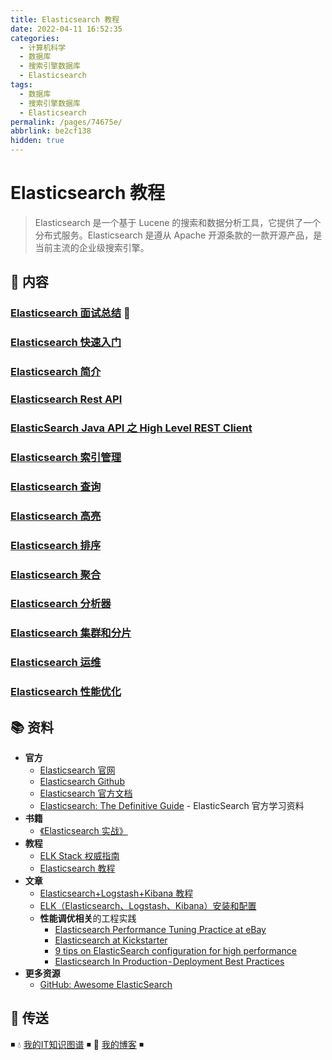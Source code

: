 ```yaml
---
title: Elasticsearch 教程
date: 2022-04-11 16:52:35
categories: 
  - 计算机科学
  - 数据库
  - 搜索引擎数据库
  - Elasticsearch
tags: 
  - 数据库
  - 搜索引擎数据库
  - Elasticsearch
permalink: /pages/74675e/
abbrlink: be2cf138
hidden: true
---
```


# Elasticsearch 教程

> Elasticsearch 是一个基于 Lucene 的搜索和数据分析工具，它提供了一个分布式服务。Elasticsearch 是遵从 Apache 开源条款的一款开源产品，是当前主流的企业级搜索引擎。

## 📖 内容

### [Elasticsearch 面试总结](01.Elasticsearch面试总结.md) 💯

### [Elasticsearch 快速入门](02.Elasticsearch快速入门.md)

### [Elasticsearch 简介](03.Elasticsearch简介.md)

### [Elasticsearch Rest API](11.ElasticsearchRestApi.md)

### [ElasticSearch Java API 之 High Level REST Client](12.ElasticsearchHighLevelRestJavaApi.md)

### [Elasticsearch 索引管理](04.Elasticsearch索引.md)

### [Elasticsearch 查询](05.Elasticsearch查询.md)

### [Elasticsearch 高亮](06.Elasticsearch高亮.md)

### [Elasticsearch 排序](07.Elasticsearch排序.md)

### [Elasticsearch 聚合](08.Elasticsearch聚合.md)

### [Elasticsearch 分析器](09.Elasticsearch分析器.md)

### [Elasticsearch 集群和分片](13.Elasticsearch集群和分片.md)

### [Elasticsearch 运维](20.Elasticsearch运维.md)

### [Elasticsearch 性能优化](10.Elasticsearch性能优化.md)

## 📚 资料

- **官方**
  - [Elasticsearch 官网](https://www.elastic.co/cn/products/elasticsearch)
  - [Elasticsearch Github](https://github.com/elastic/elasticsearch)
  - [Elasticsearch 官方文档](https://www.elastic.co/guide/en/elasticsearch/reference/current/index.html)
  - [Elasticsearch: The Definitive Guide](https://www.elastic.co/guide/en/elasticsearch/guide/master/index.html) - ElasticSearch 官方学习资料
- **书籍**
  - [《Elasticsearch 实战》](https://book.douban.com/subject/30380439/)
- **教程**
  - [ELK Stack 权威指南](https://github.com/chenryn/logstash-best-practice-cn)
  - [Elasticsearch 教程](https://www.knowledgedict.com/tutorial/elasticsearch-intro.html)
- **文章**
  - [Elasticsearch+Logstash+Kibana 教程](https://www.cnblogs.com/xing901022/p/4704319.html)
  - [ELK（Elasticsearch、Logstash、Kibana）安装和配置](https://github.com/judasn/Linux-Tutorial/blob/master/ELK-Install-And-Settings.md)
  - **性能调优相关**的工程实践
    - [Elasticsearch Performance Tuning Practice at eBay](https://www.ebayinc.com/stories/blogs/tech/elasticsearch-performance-tuning-practice-at-ebay/)
    - [Elasticsearch at Kickstarter](https://kickstarter.engineering/elasticsearch-at-kickstarter-db3c487887fc)
    - [9 tips on ElasticSearch configuration for high performance](https://www.loggly.com/blog/nine-tips-configuring-elasticsearch-for-high-performance/)
    - [Elasticsearch In Production - Deployment Best Practices](https://medium.com/@abhidrona/elasticsearch-deployment-best-practices-d6c1323b25d7)
- **更多资源**
  - [GitHub: Awesome ElasticSearch](https://github.com/dzharii/awesome-elasticsearch)

## 🚪 传送

◾ 💧 [我的IT知识图谱](https://dunwu.github.io/waterdrop/) ◾ 🎯 [我的博客](https://dunwu.github.io/blog/) ◾
